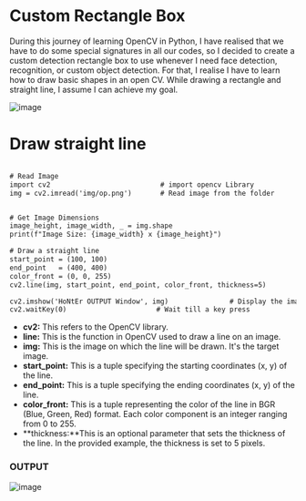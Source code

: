 # Custom Rectangle Box

During this journey of learning OpenCV in Python, I have realised that we have to do some special signatures in all our codes, so I decided to create a custom detection rectangle box to use whenever I need face detection, recognition, or custom object detection. For that, I realise I have to learn how to draw basic shapes in an open CV. While drawing a rectangle and straight line, I assume I can achieve my goal.

![image](https://github.com/HoNtErBoT/01_python/assets/109785046/6deb08ad-0a89-4246-83c4-d1d3ef27339c)

# Draw straight line 

```diff

# Read Image
import cv2                           # import opencv Library
img = cv2.imread('img/op.png')       # Read image from the folder


# Get Image Dimensions
image_height, image_width, _ = img.shape
print(f"Image Size: {image_width} x {image_height}")

# Draw a straight line
start_point = (100, 100)
end_point   = (400, 400)
color_front = (0, 0, 255)
cv2.line(img, start_point, end_point, color_front, thickness=5)

cv2.imshow('HoNtEr OUTPUT Window', img)               # Display the image
cv2.waitKey(0)                      # Wait till a key press

```

- **cv2:** This refers to the OpenCV library.
- **line:** This is the function in OpenCV used to draw a line on an image.
- **img:** This is the image on which the line will be drawn. It's the target image.
- **start_point:** This is a tuple specifying the starting coordinates (x, y) of the line.
- **end_point:** This is a tuple specifying the ending coordinates (x, y) of the line.
- **color_front:** This is a tuple representing the color of the line in BGR (Blue, Green, Red) format. Each color component is an integer ranging from 0 to 255.
- **thickness:**This is an optional parameter that sets the thickness of the line. In the provided example, the thickness is set to 5 pixels.
### OUTPUT 

![image](https://github.com/HoNtErBoT/01_python/assets/109785046/954e5ddd-3687-48a5-a51e-ac91e73df92a)
